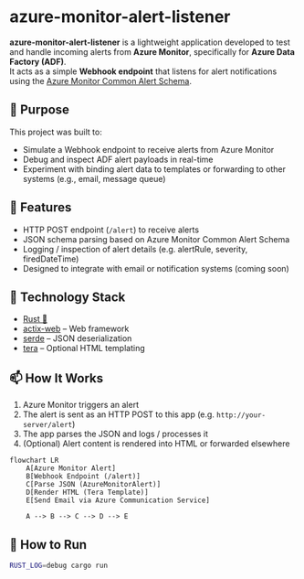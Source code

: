 # azure-monitor-alert-listener

**azure-monitor-alert-listener** is a lightweight application developed to test and handle incoming alerts from **Azure Monitor**, specifically for **Azure Data Factory (ADF)**.  
It acts as a simple **Webhook endpoint** that listens for alert notifications using the [Azure Monitor Common Alert Schema](https://learn.microsoft.com/en-us/azure/azure-monitor/alerts/alerts-common-schema).

## 📌 Purpose

This project was built to:
- Simulate a Webhook endpoint to receive alerts from Azure Monitor
- Debug and inspect ADF alert payloads in real-time
- Experiment with binding alert data to templates or forwarding to other systems (e.g., email, message queue)

## 🚀 Features

- HTTP POST endpoint (`/alert`) to receive alerts
- JSON schema parsing based on Azure Monitor Common Alert Schema
- Logging / inspection of alert details (e.g. alertRule, severity, firedDateTime)
- Designed to integrate with email or notification systems (coming soon)

## 🧱 Technology Stack

- [Rust 🦀](https://www.rust-lang.org/)
- [actix-web](https://actix.rs/) – Web framework
- [serde](https://docs.rs/serde) – JSON deserialization
- [tera](https://tera.netlify.app/) – Optional HTML templating


## 📫 How It Works

1. Azure Monitor triggers an alert
2. The alert is sent as an HTTP POST to this app (e.g. `http://your-server/alert`)
3. The app parses the JSON and logs / processes it
4. (Optional) Alert content is rendered into HTML or forwarded elsewhere

```mermaid
flowchart LR
    A[Azure Monitor Alert]
    B[Webhook Endpoint (/alert)]
    C[Parse JSON (AzureMonitorAlert)]
    D[Render HTML (Tera Template)]
    E[Send Email via Azure Communication Service]

    A --> B --> C --> D --> E
```


## 🔧 How to Run

```bash
RUST_LOG=debug cargo run
```
